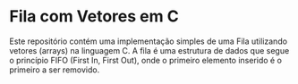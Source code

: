 # Fila com Vetores em C
Este repositório contém uma implementação simples de uma Fila utilizando vetores (arrays) na linguagem C. A fila é uma estrutura de dados que segue o princípio FIFO (First In, First Out), onde o primeiro elemento inserido é o primeiro a ser removido.
